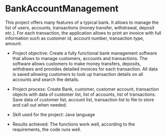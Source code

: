 # BankAccountManagement
This project offers many features of a typical bank. It allows to manage the list of users, accounts, transactions (money transfer, withdrawal, deposit etc.). For each transaction, the application allows to print an invoice with full information such as customer id, account number, transaction type, amount.

- Project objective: Create a fully functional bank management software that allows to manage customers, accounts and transactions. The software allows customers to make money transfers, deposits, withdraws and provides detailed invoices for each transaction. All data is saved allowing customers to look up transaction details on all accounts and search the details.

- Project process: Create Bank, customer, customer account, transaction objects with data of customer list, list of accounts, list of transactions. Save data of customer list, account list, transaction list to file to store and call out when needed.

- Skill used for the project: Java language

- Results achieved: The functions work well, according to the requirements, the code runs well.

